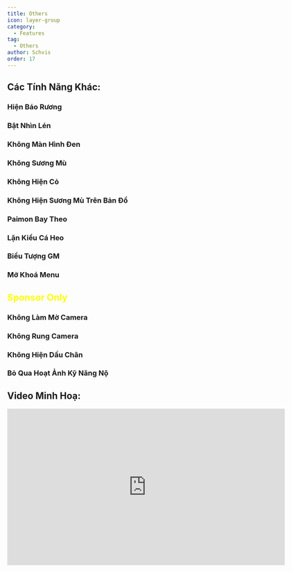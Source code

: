```yaml
---
title: Others
icon: layer-group
category:
  - Features
tag:
  - Others
author: Schvis
order: 17
---
```


## Các Tính Năng Khác:
### Hiện Báo Rương
### Bật Nhìn Lén
### Không Màn Hình Đen
### Không Sương Mù
### Không Hiện Cỏ
### Không Hiện Sương Mù Trên Bản Đồ
### Paimon Bay Theo
### Lặn Kiểu Cá Heo
### Biểu Tượng GM
### Mở Khoá Menu
## <span style='color:yellow;'>Sponsor Only</span>
### Không Làm Mờ Camera
### Không Rung Camera
### Không Hiện Dấu Chân
### Bỏ Qua Hoạt Ảnh Kỹ Năng Nộ

## Video Minh Hoạ:

<div class="iframe-container"><iframe width="640" height="360" src="https://www.youtube.com/embed/AjkJ8S8NHsI?list=PL5eI1Tb64p56g27qfYk7VuFTz4FK6YrKa" title="Korepi - Visuals/Other" frameborder="0" allow="accelerometer; autoplay; clipboard-write; encrypted-media; gyroscope; picture-in-picture; web-share" allowfullscreen></iframe></div>